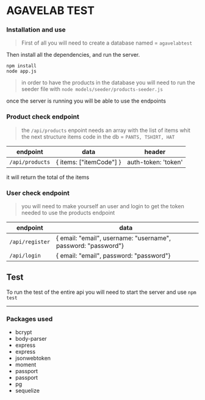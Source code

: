 # AGAVELAB TEST

### Installation and use
> First of all you will need to create a database named = `agavelabtest`

Then install all the dependencies, and run the server.
```
npm install
node app.js
```
> in order to have the products in the database you will need to run the seeder file with ` node models/seeder/products-seeder.js `

once the server is running you will be able to use the endpoints

### Product check endpoint

> the `/api/products` enpoint needs an array with the list of items whit the next structure
> items code in the db = ` PANTS, TSHIRT, HAT `

| endpoint                      | data                         | header                       |
|-------------------------------|------------------------------|------------------------------|
| `/api/products`               | { items: ["itemCode"] }      | auth-token: 'token'          |

it will return the total of the items

### User check endpoint

> you will need to make yourself an user and login to get the token needed to use the products endpoint

| endpoint                      | data                         |
|-------------------------------|------------------------------|
| `/api/register`               | { email: "email", username: "username", password: "password"}|
| `/api/login`               | { email: "email", password: "password"}|

## Test

To run the test of the entire api you will need to start the server and use ` npm test `

--------------------------------------

### Packages used 

- bcrypt
- body-parser
- express
- express
- jsonwebtoken
- moment
- passport
- passport
- pg
- sequelize